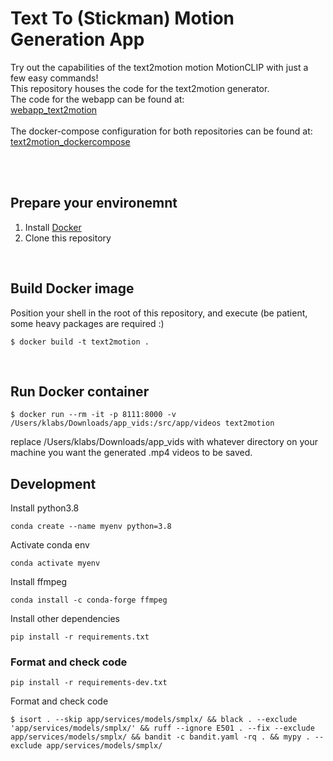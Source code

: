 # Text To (Stickman) Motion Generation App
Try out the capabilities of the text2motion motion MotionCLIP with just a few easy commands!<br>
This repository houses the code for the text2motion generator.<br>
The code for the webapp can be found at:<br>
[webapp_text2motion](https://github.com/Ivan-Klabucar/webapp_text2motion)<br>
<br>
The docker-compose configuration for both repositories can be found at:<br>
[text2motion_dockercompose](https://github.com/Ivan-Klabucar/text2motion_dockercompose)<br>

</br>

</br>

## Prepare your environemnt

1. Install [Docker](https://docs.docker.com/engine/install/)
2. Clone this repository
</br>


## Build Docker image
Position your shell in the root of this repository, and execute (be patient, some heavy packages are required :)
```
$ docker build -t text2motion .
```
</br>


## Run Docker container
```
$ docker run --rm -it -p 8111:8000 -v /Users/klabs/Downloads/app_vids:/src/app/videos text2motion
```
replace /Users/klabs/Downloads/app_vids with whatever directory on your machine you want the generated .mp4 videos to be saved.


## Development
Install python3.8</br>
```
conda create --name myenv python=3.8
```

Activate conda env
```
conda activate myenv
```

Install ffmpeg

```
conda install -c conda-forge ffmpeg
```

Install other dependencies
```
pip install -r requirements.txt
```



### Format and check code
```
pip install -r requirements-dev.txt
```
Format and check code
```
$ isort . --skip app/services/models/smplx/ && black . --exclude 'app/services/models/smplx/' && ruff --ignore E501 . --fix --exclude app/services/models/smplx/ && bandit -c bandit.yaml -rq . && mypy . --exclude app/services/models/smplx/
```

